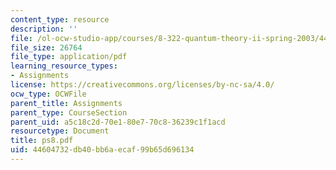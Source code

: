 ```yaml
---
content_type: resource
description: ''
file: /ol-ocw-studio-app/courses/8-322-quantum-theory-ii-spring-2003/44604732db40bb6aecaf99b65d696134_ps8.pdf
file_size: 26764
file_type: application/pdf
learning_resource_types:
- Assignments
license: https://creativecommons.org/licenses/by-nc-sa/4.0/
ocw_type: OCWFile
parent_title: Assignments
parent_type: CourseSection
parent_uid: a5c18c2d-70e1-80e7-70c8-36239c1f1acd
resourcetype: Document
title: ps8.pdf
uid: 44604732-db40-bb6a-ecaf-99b65d696134
---
```


